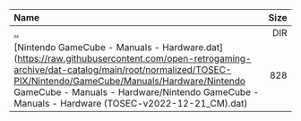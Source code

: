 |Name|Size|
|:---|---:|
|[..](../index.html)|DIR|
|[Nintendo GameCube - Manuals - Hardware.dat](https://raw.githubusercontent.com/open-retrogaming-archive/dat-catalog/main/root/normalized/TOSEC-PIX/Nintendo/GameCube/Manuals/Hardware/Nintendo GameCube - Manuals - Hardware/Nintendo GameCube - Manuals - Hardware (TOSEC-v2022-12-21_CM).dat)|828|
